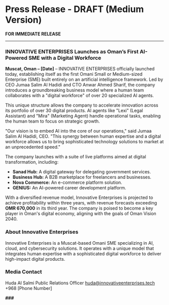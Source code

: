 # Press Release - DRAFT (Medium Version)

**FOR IMMEDIATE RELEASE**

---

### **INNOVATIVE ENTERPRISES Launches as Oman’s First AI-Powered SME with a Digital Workforce**

**Muscat, Oman – [Date]** – INNOVATIVE ENTERPRISES officially launched today, establishing itself as the first Omani Small or Medium-sized Enterprise (SME) built entirely on an artificial intelligence framework. Led by CEO Jumaa Salim Al Hadidi and CTO Anwar Ahmed Sharif, the company introduces a groundbreaking business model where a human team collaborates with a "digital workforce" of over 20 specialized AI agents.

This unique structure allows the company to accelerate innovation across its portfolio of over 30 digital products. AI agents like "Lexi" (Legal Assistant) and "Mira" (Marketing Agent) handle operational tasks, enabling the human team to focus on strategic growth.

"Our vision is to embed AI into the core of our operations," said Jumaa Salim Al Hadidi, CEO. "This synergy between human expertise and a digital workforce allows us to bring sophisticated technology solutions to market at an unprecedented speed."

The company launches with a suite of live platforms aimed at digital transformation, including:
-   **Sanad Hub:** A digital gateway for delegating government services.
-   **Business Hub:** A B2B marketplace for freelancers and businesses.
-   **Nova Commerce:** An e-commerce platform solution.
-   **GENIUS:** An AI-powered career development platform.

With a diversified revenue model, Innovative Enterprises is projected to achieve profitability within three years, with revenue forecasts exceeding **OMR 670,000** in its third year. The company is poised to become a key player in Oman's digital economy, aligning with the goals of Oman Vision 2040.

### **About Innovative Enterprises**
Innovative Enterprises is a Muscat-based Omani SME specializing in AI, cloud, and cybersecurity solutions. It operates with a unique model that integrates human expertise with a sophisticated digital workforce to deliver high-impact digital products.

### **Media Contact**
Huda Al Salmi
Public Relations Officer
huda@innovativeenterprises.tech
+968 [Phone Number]

**###**

    